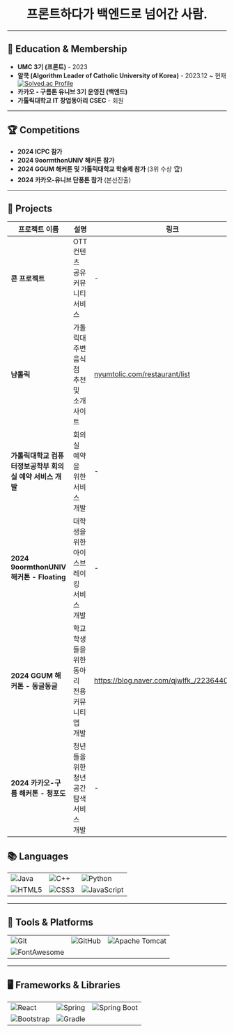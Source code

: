 <h1 align="center">프론트하다가 백엔드로 넘어간 사람.</h1>

---

## 🏫 Education & Membership

- **UMC 3기 (프론트)** - 2023
- **알쿡 (Algorithm Leader of Catholic University of Korea)** - 2023.12 ~ 현재  
  [![Solved.ac Profile](http://mazassumnida.wtf/api/v2/generate_badge?boj=spongging)](https://solved.ac/백준아이디/)
- **카카오 - 구름톤 유니브 3기 운영진 (백엔드)**
- **가톨릭대학교 IT 창업동아리 CSEC** - 회원

---

## 🏆 Competitions

- **2024 ICPC 참가**
- **2024 9oormthonUNIV 해커톤 참가**
- **2024 GGUM 해커톤 및 가톨릭대학교 학술제 참가** (3위 수상 🏆)
- **2024 카카오-유니브 단풍톤 참가** (본선진출)

---

## 💼 Projects

| **프로젝트 이름** | **설명** | **링크** |
|-------------------|----------|----------|
| **콘 프로젝트** | OTT 컨텐츠 공유 커뮤니티 서비스 | - |
| **냠톨릭** | 가톨릭대 주변 음식점 추천 및 소개 사이트 | [nyumtolic.com/restaurant/list](https://nyumtolic.com/restaurant/list) |
| **가톨릭대학교 컴퓨터정보공학부 회의실 예약 서비스 개발** | 회의실 예약을 위한 서비스 개발 | - |
| **2024 9oormthonUNIV 해커톤 - Floating** | 대학생을 위한 아이스브레이킹 서비스 개발 | - |
| **2024 GGUM 해커톤 - 동글동글** | 학교 학생들을 위한 동아리 전용 커뮤니티 앱 개발 | https://blog.naver.com/qjwlfk_/223644060722 |
| **2024 카카오-구름 해커톤 - 청포도** | 청년들을 위한 청년 공간 탐색 서비스 개발 | - |



## 📚 Languages

<table align="center">
  <tr>
    <td><img src="https://img.shields.io/badge/Java-007396?style=for-the-badge&logo=java&logoColor=white" alt="Java"/></td>
    <td><img src="https://img.shields.io/badge/C++-00599C?style=for-the-badge&logo=c%2B%2B&logoColor=white" alt="C++"/></td>
    <td><img src="https://img.shields.io/badge/Python-3776AB?style=for-the-badge&logo=python&logoColor=white" alt="Python"/></td>
  </tr>
  <tr>
    <td><img src="https://img.shields.io/badge/HTML5-E34F26?style=for-the-badge&logo=html5&logoColor=white" alt="HTML5"/></td>
    <td><img src="https://img.shields.io/badge/CSS3-1572B6?style=for-the-badge&logo=css3&logoColor=white" alt="CSS3"/></td>
    <td><img src="https://img.shields.io/badge/JavaScript-F7DF1E?style=for-the-badge&logo=javascript&logoColor=black" alt="JavaScript"/></td>
  </tr>
</table>

---

## 🔧 Tools & Platforms

<table align="center">
  <tr>
    <td><img src="https://img.shields.io/badge/Git-F05032?style=for-the-badge&logo=git&logoColor=white" alt="Git"/></td>
    <td><img src="https://img.shields.io/badge/GitHub-181717?style=for-the-badge&logo=github&logoColor=white" alt="GitHub"/></td>
    <td><img src="https://img.shields.io/badge/Apache%20Tomcat-F8DC75?style=for-the-badge&logo=apache-tomcat&logoColor=white" alt="Apache Tomcat"/></td>
  </tr>
  <tr>
    <td><img src="https://img.shields.io/badge/FontAwesome-339AF0?style=for-the-badge&logo=fontawesome&logoColor=white" alt="FontAwesome"/></td>
    <td></td>
    <td></td>
  </tr>
</table>

---

## 🖥️ Frameworks & Libraries

<table align="center">
  <tr>
    <td><img src="https://img.shields.io/badge/React-61DAFB?style=for-the-badge&logo=react&logoColor=black" alt="React"/></td>
    <td><img src="https://img.shields.io/badge/Spring-6DB33F?style=for-the-badge&logo=spring&logoColor=white" alt="Spring"/></td>
    <td><img src="https://img.shields.io/badge/SpringBoot-6DB33F?style=for-the-badge&logo=spring-boot&logoColor=white" alt="Spring Boot"/></td>
  </tr>
  <tr>
    <td><img src="https://img.shields.io/badge/Bootstrap-7952B3?style=for-the-badge&logo=bootstrap&logoColor=white" alt="Bootstrap"/></td>
    <td><img src="https://img.shields.io/badge/Gradle-02303A?style=for-the-badge&logo=gradle&logoColor=white" alt="Gradle"/></td>
    <td></td>
  </tr>
</table>
